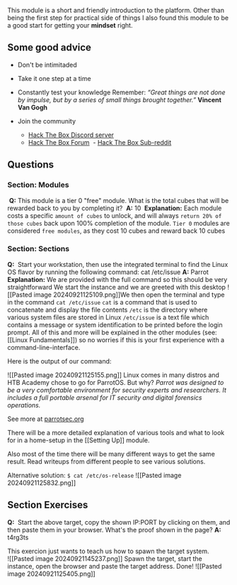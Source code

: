 This module is a short and friendly introduction to the platform. Other than being the first step for practical side of things I also found this module to be a good start for getting your **mindset** right.

## Some good advice
- Don't be intimitaded
- Take it one step at a time 
- Constantly test your knowledge
Remember:  _“Great things are not done by impulse, but by a series of small things brought together.”_ **Vincent Van Gogh**

- Join the community
	- [Hack The Box Discord server](https://discord.com/invite/hackthebox)
	-  [Hack The Box Forum](https://forum.hackthebox.com/)
	 - [Hack The Box Sub-reddit](https://www.reddit.com/r/hackthebox/)
## Questions
### Section: Modules
 **Q:** This module is a tier 0 "free" module. What is the total cubes that will be rewarded back to you by completing it?
 **A:** 10
 **Explanation:** Each module costs a specific `amount of cubes` to unlock, and will always `return 20% of those cubes` back upon 100% completion of the module. `Tier 0` modules are considered `free modules`, as they cost 10 cubes and reward back 10 cubes
### Section: Sections
**Q:**  Start your workstation, then use the integrated terminal to find the Linux OS flavor by running the following command: cat /etc/issue
**A:** Parrot
**Explanation:**  We are provided with the full command so this should be very straightforward 
We start the instance and we are greeted with this desktop
![[Pasted image 20240921125109.png]]We then open the terminal and type in the command `cat /etc/issue`
`cat` is a command that is used to concatenate and display the file contents
`/etc` is the directory where various system files are stored in Linux
`/etc/issue` is a text file which contains a message or system identification to be printed before the login prompt.
All of this and more will be explained in the other modules (see: [[Linux Fundamentals]]) so no worries if this is your first experience with a command-line-interface.

Here is the output of our command:

![[Pasted image 20240921125155.png]]
Linux comes in many distros and HTB Academy chose to go for ParrotOS. But why?
_Parrot was designed to be a very comfortable environment for security experts and researchers. It includes a full portable arsenal for IT security and digital forensics operations._

See more at [parrotsec.org](https://parrotsec.org/docs/introduction/what-is-parrot/#:~:text=Parrot%20Security%20(ParrotOS%2C%20Parrot),security%20and%20digital%20forensics%20operations.)

There will be a more detailed explanation of various tools and what to look for in a home-setup in the [[Setting Up]] module.

Also most of the time there will be many different ways to get the same result.  Read writeups from different people to see various solutions.

Alternative solution: `$ cat /etc/os-release` 
![[Pasted image 20240921125832.png]]
## Section Exercises
**Q:**  Start the above target, copy the shown IP:PORT by clicking on them, and then paste them in your browser. What's the proof shown in the page?
**A:** t4rg3ts

This exercion just wants to teach us how to spawn the target system.  
![[Pasted image 20240921145237.png]]
Spawn the target, start the instance, open the browser and paste the target address. Done!
![[Pasted image 20240921125405.png]]
